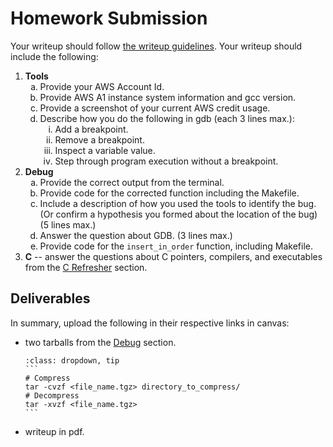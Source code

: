 # Homework Submission

Your writeup should follow [the writeup guidelines](../writeup_guidelines). Your writeup should include the following:

<style type="text/css">
    ol { list-style-type: decimal; }
    ol ol { list-style-type: lower-alpha; }
    ol ol ol { list-style-type: lower-roman; }
</style>

1. **Tools**
    1. Provide your AWS Account Id.
    2. Provide AWS A1 instance system information and gcc version. 
    3. Provide a screenshot of your current AWS credit usage.
    4. Describe how you do the following in gdb (each 3 lines max.):
        1. Add a breakpoint.
        2. Remove a breakpoint.
        3. Inspect a variable value.
        4. Step through program execution without a breakpoint.
2. **Debug**
    1. Provide the correct output from the terminal.
    2. Provide code for the corrected function including the Makefile.
    3. Include a description of how you used the tools to identify the bug. (Or confirm a hypothesis you formed about the location of the bug) (5 lines max.)
    4. Answer the question about GDB. (3 lines max.)
    5. Provide code for the `insert_in_order` function, including Makefile.
3. **C** -- answer the questions about C pointers, compilers, and executables from the [C Refresher](c_refresher) section.

## Deliverables
In summary, upload the following in their respective links in canvas:
  - two tarballs from the [Debug](debug_app) section.
    ````{admonition} Quick linux commands for tar files
    :class: dropdown, tip
    ```
    # Compress
    tar -cvzf <file_name.tgz> directory_to_compress/
    # Decompress
    tar -xvzf <file_name.tgz>
    ```
    ````
  - writeup in pdf.
